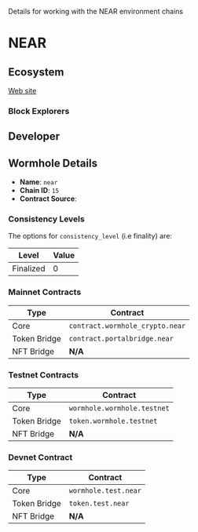 Details for working with the NEAR environment chains


<!--NEAR_CHAIN_DETAILS-->

# NEAR

## Ecosystem

[Web site](https://near.org/)

### Block Explorers



## Developer



## Wormhole Details

- **Name**: `near`
- **Chain ID**: `15`
- **Contract Source**: 

### Consistency Levels

The options for `consistency_level` (i.e finality) are:


|Level|Value|
|-----|-----|
|Finalized|0|

### Mainnet Contracts

|Type|Contract|
|----|--------|
|Core|`contract.wormhole_crypto.near`|
|Token Bridge|`contract.portalbridge.near`|
|NFT Bridge|**N/A**|

### Testnet Contracts

|Type|Contract|
|----|--------|
|Core|`wormhole.wormhole.testnet`|
|Token Bridge|`token.wormhole.testnet`|
|NFT Bridge|**N/A**|

### Devnet Contract

|Type|Contract|
|----|--------|
|Core|`wormhole.test.near`|
|Token Bridge|`token.test.near`|
|NFT Bridge|**N/A**|
  

<!--NEAR_CHAIN_DETAILS-->
